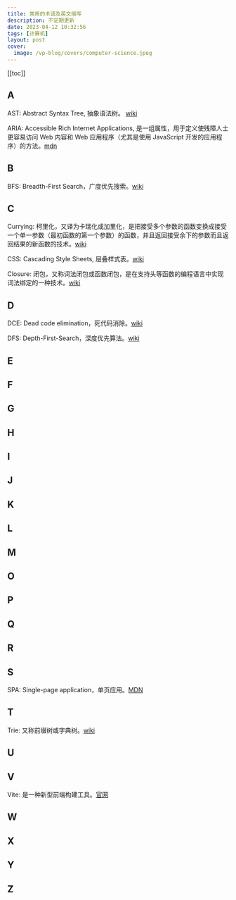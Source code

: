 ```yaml
---
title: 常用的术语及英文缩写
description: 不定期更新
date: 2023-04-12 10:32:56
tags: [计算机]
layout: post
cover:
  image: /vp-blog/covers/computer-science.jpeg
---
```


[[toc]]

## A

AST: Abstract Syntax Tree, 抽象语法树。 [wiki](https://zh.wikipedia.org/wiki/%E6%8A%BD%E8%B1%A1%E8%AA%9E%E6%B3%95%E6%A8%B9)

ARIA: Accessible Rich Internet Applications, 是一组属性，用于定义使残障人士更容易访问 Web 内容和 Web 应用程序（尤其是使用 JavaScript 开发的应用程序）的方法。[mdn](https://developer.mozilla.org/zh-CN/docs/Web/Accessibility/ARIA)


## B

BFS: Breadth-First Search，广度优先搜索。[wiki](https://zh.wikipedia.org/wiki/%E5%B9%BF%E5%BA%A6%E4%BC%98%E5%85%88%E6%90%9C%E7%B4%A2)


## C

Currying: 柯里化，又译为卡瑞化或加里化，是把接受多个参数的函数变换成接受一个单一参数（最初函数的第一个参数）的函数，并且返回接受余下的参数而且返回结果的新函数的技术。[wiki](https://zh.wikipedia.org/wiki/%E6%9F%AF%E9%87%8C%E5%8C%96)

CSS: Cascading Style Sheets, 层叠样式表。[wiki](https://zh.wikipedia.org/wiki/CSS)

Closure: 闭包，又称词法闭包或函数闭包，是在支持头等函数的编程语言中实现词法绑定的一种技术。[wiki](https://zh.wikipedia.org/zh-cn/%E9%97%AD%E5%8C%85_(%E8%AE%A1%E7%AE%97%E6%9C%BA%E7%A7%91%E5%AD%A6))


## D

DCE: Dead code elimination，死代码消除。[wiki](https://zh.wikipedia.org/zh-hans/%E6%AD%BB%E7%A2%BC%E5%88%AA%E9%99%A4)

DFS: Depth-First-Search，深度优先算法。[wiki](https://zh.wikipedia.org/wiki/%E6%B7%B1%E5%BA%A6%E4%BC%98%E5%85%88%E6%90%9C%E7%B4%A2)


## E

## F

## G

## H

## I

## J

## K

## L

## M

## O

## P

## Q

## R

## S

SPA: Single-page application，单页应用。[MDN](https://developer.mozilla.org/zh-CN/docs/Glossary/SPA)


## T
Trie: 又称前缀树或字典树。[wiki](https://zh.wikipedia.org/wiki/Trie)


## U

## V

Vite: 是一种新型前端构建工具。[官网](https://cn.vitejs.dev/)


## W

## X

## Y

## Z
